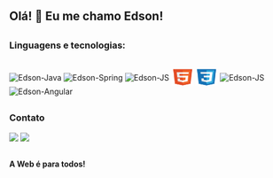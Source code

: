 <h2>Olá! 🖖 Eu me chamo Edson!</h2> 

<div align="center">

##

</div>
<h3>Linguagens e tecnologias: </h3>
<div style="display: inline_block">
<br>

<img align="center" alt="Edson-Java" height="30" width="40" src="https://cdn.jsdelivr.net/gh/devicons/devicon/icons/java/java-original.svg">
<img align="center" alt="Edson-Spring" height="30" width="40" src="https://cdn.jsdelivr.net/gh/devicons/devicon/icons/spring/spring-original.svg">
<img align="center" alt="Edson-JS" height="30" width="40" src="https://cdn.jsdelivr.net/gh/devicons/devicon/icons/bootstrap/bootstrap-original.svg">
  <img align="center" alt="Edson-HTML" height="30" width="40" src="https://raw.githubusercontent.com/devicons/devicon/master/icons/html5/html5-original.svg">
  <img align="center" alt="Edson-CSS" height="30" width="40" src="https://raw.githubusercontent.com/devicons/devicon/master/icons/css3/css3-original.svg">
  <img align="center" alt="Edson-JS" height="30" width="40" src="https://cdn.jsdelivr.net/gh/devicons/devicon/icons/javascript/javascript-original.svg">
 <img align="center" alt="Edson-Angular" height="30" width="40" src="https://cdn.jsdelivr.net/gh/devicons/devicon/icons/angularjs/angularjs-original.svg">
</div>

##

<h3> Contato </h3>
 <a href = "mailto:edsonabarros01@gmail.com"><img src="https://img.shields.io/badge/-Gmail-%23333?style=for-the-badge&logo=gmail&logoColor=white" target="_blank"></a>
  <a href="https://www.linkedin.com/in/edsonabarros/" target="_blank"><img src="https://img.shields.io/badge/-LinkedIn-%230077B5?style=for-the-badge&logo=linkedin&logoColor=white" target="_blank"></a> 

##

<h4>A Web é para todos!</h4>


